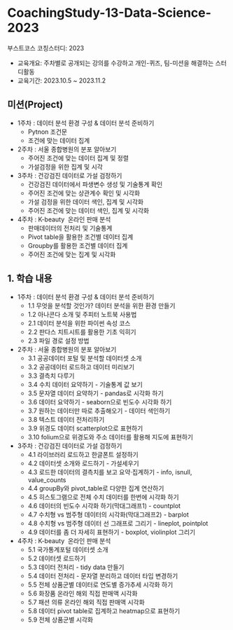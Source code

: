 # CoachingStudy-13-Data-Science-2023
부스트코스 <DATA SCIENCE> 코칭스터디: 2023

* 교육개요: 주차별로 공개되는 강의를 수강하고 개인-퀴즈, 팀-미션을 해결하는 스터디활동
* 교육기간: 2023.10.5 ~ 2023.11.2

## 미션(Project)
- 1주차 : 데이터 분석 환경 구성 & 데이터 분석 준비하기
    - Pytnon 조건문
    - 조건에 맞는 데이터 집계
- 2주차 : 서울 종합병원의 분포 알아보기
    - 주어진 조건에 맞는 데이터 집계 및 정렬
    - 가설검정을 위한 집계 및 시각
- 3주차 : 건강검진 데이터로 가설 검정하기
    - 건강검진 데이터에서 파생변수 생성 및 기술통계 확인
    - 주어진 조건에 맞는 상관계수 확인 및 시각화
    - 가설 검정을 위한 데이터 색인, 집계 및 시각화
    - 주어진 조건에 맞는 데이터 색인, 집계 및 시각화
- 4주차 : K-beauty  온라인 판매 분석
    - 판매데이터의 전처리 및 기술통계
    - Pivot table을 활용한 조건별 데이터 집계
    - Groupby를 활용한 조건별 데이터 집계
    - 주어진 조건에 맞는 집계 및 시각화

## 1. 학습 내용
- 1주차 : 데이터 분석 환경 구성 & 데이터 분석 준비하기
    - 1.1 무엇을 분석할 것인가? 데이터 분석을 위한 환경 만들기
    - 1.2 아나콘다 소개 및 주피터 노트북 사용법
    - 2.1 데이터 분석을 위한 파이썬 속성 코스
    - 2.2 판다스 치트시트를 활용한 기초 익히기
    - 2.3 파일 경로 설정 방법
- 2주차 : 서울 종합병원의 분포 알아보기
    - 3.1 공공데이터 포털 및 분석할 데이터셋 소개
    - 3.2 공공데이터 로드하고 데이터 미리보기
    - 3.3 결측치 다루기
    - 3.4 수치 데이터 요약하기 - 기술통계 값 보기
    - 3.5 문자열 데이터 요약하기 - pandas로 시각화 하기
    - 3.6 데이터 요약하기 - seaborn으로 빈도수 시각화 하기
    - 3.7 원하는 데이터만 따로 추출해오기 - 데이터 색인하기
    - 3.8 텍스트 데이터 전처리하기
    - 3.9 위경도 데이터 scatterplot으로 표현하기
    - 3.10 folium으로 위경도와 주소 데이터를 활용해 지도에 표현하기
- 3주차 : 건강검진 데이터로 가설 검정하기
    - 4.1 라이브러리 로드하고 한글폰트 설정하기
    - 4.2 데이터셋 소개와 로드하기 - 가설세우기
    - 4.3 로드한 데이터의 결측치를 보고 요약·집계하기 - info, isnull, value_counts
    - 4.4 groupBy와 pivot_table로 다양한 집계 연산하기
    - 4.5 히스토그램으로 전체 수치 데이터를 한번에 시각화 하기
    - 4.6 데이터의 빈도수 시각화 하기(막대그래프1) - countplot
    - 4.7 수치형 vs 범주형 데이터의 시각화(막대그래프2) - barplot
    - 4.8 수치형 vs 범주형 데이터 선 그래프로 그리기 - lineplot, pointplot
    - 4.9 데이터를 좀 더 자세히 표현하기 - boxplot, violinplot 그리기
- 4주차 : K-beauty  온라인 판매 분석
    - 5.1 국가통계포털 데이터셋 소개
    - 5.2 데이터셋 로드하기
    - 5.3 데이터 전처리 - tidy data 만들기
    - 5.4 데이터 전처리 - 문자열 분리하고 데이터 타입 변경하기
    - 5.5 전체 상품군별 데이터로 연도별 증가추세 시각화 하기
    - 5.6 화장품 온라인 해외 직접 판매액 시각화
    - 5.7 패션 의류 온라인 해외 직접 판매액 시각화
    - 5.8 데이터 pivot table로 집계하고 heatmap으로 표현하기
    - 5.9 전체 상품군별 시각화
